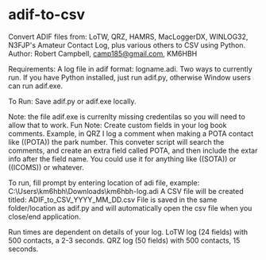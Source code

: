 # adif-to-csv
  Convert ADIF files from:  LoTW, QRZ, HAMRS, MacLoggerDX, WINLOG32, N3FJP's Amateur Contact Log, plus various others to CSV using Python.
  Author: Robert Campbell, camp185@gmail.com, KM6HBH

Requirements: 
  A log file in adif format: logname.adi. Two ways to currently run. If you have Python installed, just run adif.py, otherwise Window users can run adif.exe.

To Run: 
  Save adif.py or adif.exe locally. 
  
  Note: the file adif.exe is currenlty missing credentilas so you will need to allow that to work.
  Fun Note: Create custom fields in your log book comments. Example, in QRZ I log a comment when making a POTA contact like ((POTA)) the park number. This conveter script will search the comments, and create an extra field called POTA, and then include the extar info after the field name. You could use it for anything like ((SOTA)) or ((ICOMS)) or whatever.
  
  To run, fill prompt by entering location of adi file, example: C:\Users\km6hbh\Downloads\km6hbh-log.adi
  A CSV file will be created titled: ADIF_to_CSV_YYYY_MM_DD.csv
  File is saved in the same folder/location as adif.py and will automatically open the csv file when you close/end application.
  
  Run times are dependent on details of your log. LoTW log (24 fields) with 500 contacts, a 2-3 seconds. QRZ log (50 fields) with 500 contacts, 15 seconds. 
